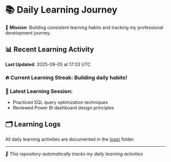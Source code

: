 # 📚 Daily Learning Journey

🎯 **Mission**: Building consistent learning habits and tracking my professional development journey.

## 📊 Recent Learning Activity

**Last Updated**: 2025-09-05 at 17:33 UTC

### 🔥 Current Learning Streak: Building daily habits!

### 📝 Latest Learning Session:
- Practiced SQL query optimization techniques
- Reviewed Power BI dashboard design principles

## 🗂️ Learning Logs

All daily learning activities are documented in the [logs/](./logs/) folder.

---
*🤖 This repository automatically tracks my daily learning activities*
